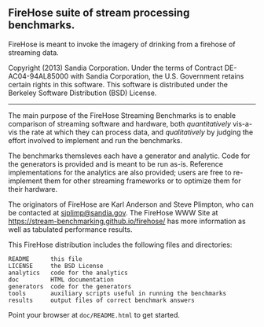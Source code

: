 ## FireHose suite of stream processing benchmarks.

FireHose is meant to invoke the imagery of drinking from a firehose of
streaming data.

Copyright (2013) Sandia Corporation.  Under the terms of Contract
DE-AC04-94AL85000 with Sandia Corporation, the U.S. Government retains
certain rights in this software.  This software is distributed under
the Berkeley Software Distribution (BSD) License.

----------------------------------------------------------------------

The main purpose of the FireHose Streaming Benchmarks is to enable
comparison of streaming software and hardware, both *quantitatively*
vis-a-vis the rate at which they can process data, and *qualitatively*
by judging the effort involved to implement and run the benchmarks.

The benchmarks themsleves each have a generator and analytic.  Code
for the generators is provided and is meant to be run as-is.
Reference implementations for the analytics are also provided; users
are free to re-implement them for other streaming frameworks or to
optimize them for their hardware.

The originators of FireHose are Karl Anderson and Steve Plimpton, who
can be contacted at sjplimp@sandia.gov.  The FireHose WWW Site at
https://stream-benchmarking.github.io/firehose/ 
has more information as well as tabulated performance results.

This FireHose distribution includes the following files and
directories:

```
README      this file
LICENSE     the BSD License
analytics   code for the analytics
doc         HTML documentation
generators  code for the generators
tools       auxiliary scripts useful in running the benchmarks
results     output files of correct benchmark answers
```

Point your browser at `doc/README.html` to get started.
